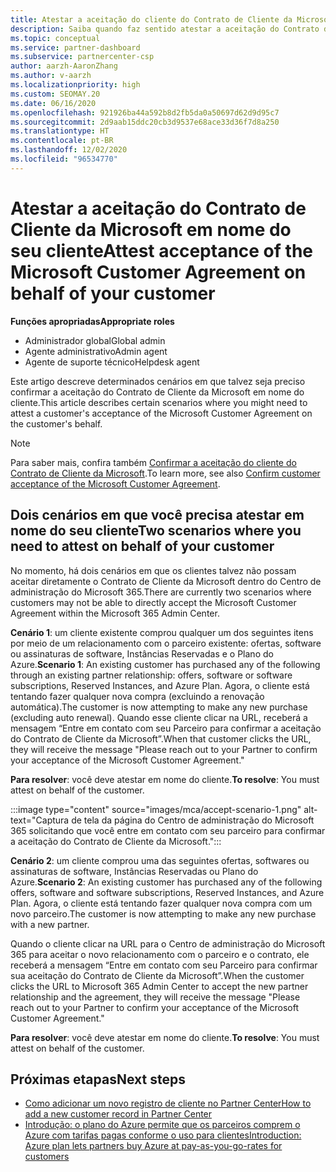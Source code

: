 ```yaml
---
title: Atestar a aceitação do cliente do Contrato de Cliente da Microsoft
description: Saiba quando faz sentido atestar a aceitação do Contrato de Cliente da Microsoft em nome do seu cliente.
ms.topic: conceptual
ms.service: partner-dashboard
ms.subservice: partnercenter-csp
author: aarzh-AaronZhang
ms.author: v-aarzh
ms.localizationpriority: high
ms.custom: SEOMAY.20
ms.date: 06/16/2020
ms.openlocfilehash: 921926ba44a592b8d2fb5da0a50697d62d9d95c7
ms.sourcegitcommit: 2d9aab15ddc20cb3d9537e68ace33d36f7d8a250
ms.translationtype: HT
ms.contentlocale: pt-BR
ms.lasthandoff: 12/02/2020
ms.locfileid: "96534770"
---
```

# <a name="attest-acceptance-of-the-microsoft-customer-agreement-on-behalf-of-your-customer"></a><span data-ttu-id="b5994-103">Atestar a aceitação do Contrato de Cliente da Microsoft em nome do seu cliente</span><span class="sxs-lookup"><span data-stu-id="b5994-103">Attest acceptance of the Microsoft Customer Agreement on behalf of your customer</span></span>


<span data-ttu-id="b5994-104">**Funções apropriadas**</span><span class="sxs-lookup"><span data-stu-id="b5994-104">**Appropriate roles**</span></span>

- <span data-ttu-id="b5994-105">Administrador global</span><span class="sxs-lookup"><span data-stu-id="b5994-105">Global admin</span></span>
- <span data-ttu-id="b5994-106">Agente administrativo</span><span class="sxs-lookup"><span data-stu-id="b5994-106">Admin agent</span></span>
- <span data-ttu-id="b5994-107">Agente de suporte técnico</span><span class="sxs-lookup"><span data-stu-id="b5994-107">Helpdesk agent</span></span>

<span data-ttu-id="b5994-108">Este artigo descreve determinados cenários em que talvez seja preciso confirmar a aceitação do Contrato de Cliente da Microsoft em nome do cliente.</span><span class="sxs-lookup"><span data-stu-id="b5994-108">This article describes certain scenarios where you might need to attest a customer's acceptance of the Microsoft Customer Agreement on the customer's behalf.</span></span>

>[!NOTE]
><span data-ttu-id="b5994-109">Para saber mais, confira também [Confirmar a aceitação do cliente do Contrato de Cliente da Microsoft](confirm-customer-agreement.md).</span><span class="sxs-lookup"><span data-stu-id="b5994-109">To learn more, see also [Confirm customer acceptance of the Microsoft Customer Agreement](confirm-customer-agreement.md).</span></span>

## <a name="two-scenarios-where-you-need-to-attest-on-behalf-of-your-customer"></a><span data-ttu-id="b5994-110">Dois cenários em que você precisa atestar em nome do seu cliente</span><span class="sxs-lookup"><span data-stu-id="b5994-110">Two scenarios where you need to attest on behalf of your customer</span></span>

<span data-ttu-id="b5994-111">No momento, há dois cenários em que os clientes talvez não possam aceitar diretamente o Contrato de Cliente da Microsoft dentro do Centro de administração do Microsoft 365.</span><span class="sxs-lookup"><span data-stu-id="b5994-111">There are currently two scenarios where customers may not be able to directly accept the Microsoft Customer Agreement within the Microsoft 365 Admin Center.</span></span>

<span data-ttu-id="b5994-112">**Cenário 1**: um cliente existente comprou qualquer um dos seguintes itens por meio de um relacionamento com o parceiro existente: ofertas, software ou assinaturas de software, Instâncias Reservadas e o Plano do Azure.</span><span class="sxs-lookup"><span data-stu-id="b5994-112">**Scenario 1**: An existing customer has purchased any of the following through an existing partner relationship: offers, software or software subscriptions, Reserved Instances, and Azure Plan.</span></span> <span data-ttu-id="b5994-113">Agora, o cliente está tentando fazer qualquer nova compra (excluindo a renovação automática).</span><span class="sxs-lookup"><span data-stu-id="b5994-113">The customer is now attempting to make any new purchase (excluding auto renewal).</span></span> <span data-ttu-id="b5994-114">Quando esse cliente clicar na URL, receberá a mensagem “Entre em contato com seu Parceiro para confirmar a aceitação do Contrato de Cliente da Microsoft”.</span><span class="sxs-lookup"><span data-stu-id="b5994-114">When that customer clicks the URL, they will receive the message "Please reach out to your Partner to confirm your acceptance of the Microsoft Customer Agreement."</span></span>  

<span data-ttu-id="b5994-115">**Para resolver**: você deve atestar em nome do cliente.</span><span class="sxs-lookup"><span data-stu-id="b5994-115">**To resolve**: You must attest on behalf of the customer.</span></span>

:::image type="content" source="images/mca/accept-scenario-1.png" alt-text="Captura de tela da página do Centro de administração do Microsoft 365 solicitando que você entre em contato com seu parceiro para confirmar a aceitação do Contrato de Cliente da Microsoft.":::

<span data-ttu-id="b5994-117">**Cenário 2**: um cliente comprou uma das seguintes ofertas, softwares ou assinaturas de software, Instâncias Reservadas ou Plano do Azure.</span><span class="sxs-lookup"><span data-stu-id="b5994-117">**Scenario 2**: An existing customer has purchased any of the following offers, software and software subscriptions, Reserved Instances, and Azure Plan.</span></span> <span data-ttu-id="b5994-118">Agora, o cliente está tentando fazer qualquer nova compra com um novo parceiro.</span><span class="sxs-lookup"><span data-stu-id="b5994-118">The customer is now attempting to make any new purchase with a new partner.</span></span>

<span data-ttu-id="b5994-119">Quando o cliente clicar na URL para o Centro de administração do Microsoft 365 para aceitar o novo relacionamento com o parceiro e o contrato, ele receberá a mensagem “Entre em contato com seu Parceiro para confirmar sua aceitação do Contrato de Cliente da Microsoft”.</span><span class="sxs-lookup"><span data-stu-id="b5994-119">When the customer clicks the URL to Microsoft 365 Admin Center to accept the new partner relationship and the agreement, they will receive the message "Please reach out to your Partner to confirm your acceptance of the Microsoft Customer Agreement."</span></span>  

<span data-ttu-id="b5994-120">**Para resolver**: você deve atestar em nome do cliente.</span><span class="sxs-lookup"><span data-stu-id="b5994-120">**To resolve**: You must attest on behalf of the customer.</span></span>  

## <a name="next-steps"></a><span data-ttu-id="b5994-121">Próximas etapas</span><span class="sxs-lookup"><span data-stu-id="b5994-121">Next steps</span></span>

- [<span data-ttu-id="b5994-122">Como adicionar um novo registro de cliente no Partner Center</span><span class="sxs-lookup"><span data-stu-id="b5994-122">How to add a new customer record in Partner Center</span></span>](add-a-new-customer.md)
- [<span data-ttu-id="b5994-123">Introdução: o plano do Azure permite que os parceiros comprem o Azure com tarifas pagas conforme o uso para clientes</span><span class="sxs-lookup"><span data-stu-id="b5994-123">Introduction: Azure plan lets partners buy Azure at pay-as-you-go-rates for customers</span></span>](azure-plan-lp.md)
